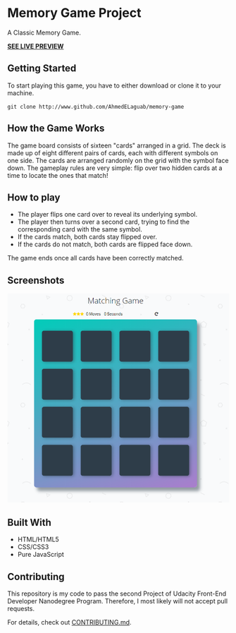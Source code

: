 # Memory Game Project

A Classic Memory Game.

**[SEE LIVE PREVIEW](https://ahmedelaguab.github.io/memory-game/)**


## Getting Started

To start playing this game, you have to either download or clone it to your machine.

```
git clone http://www.github.com/AhmedELaguab/memory-game
```


## How the Game Works

The game board consists of sixteen "cards" arranged in a grid. The deck is made up of eight different pairs of cards, each with different symbols on one side. The cards are arranged randomly on the grid with the symbol face down. The gameplay rules are very simple: flip over two hidden cards at a time to locate the ones that match!


## How to play

* The player flips one card over to reveal its underlying symbol.
* The player then turns over a second card, trying to find the corresponding card with the same symbol.
* If the cards match, both cards stay flipped over.
* If the cards do not match, both cards are flipped face down.

The game ends once all cards have been correctly matched.


## Screenshots

![Memory Game Screenshot](img/game-screenshot.png)


## Built With

* HTML/HTML5
* CSS/CSS3
* Pure JavaScript


## Contributing

This repository is my code to pass the second Project of Udacity Front-End Developer Nanodegree Program. Therefore, I most likely will not accept pull requests.

For details, check out [CONTRIBUTING.md](CONTRIBUTING.md).
